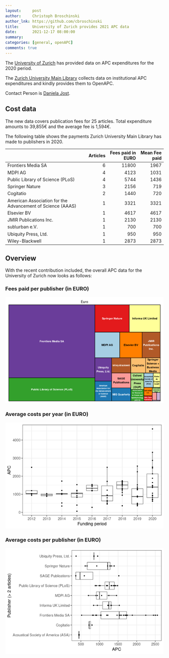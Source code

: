 ```yaml
---
layout:     post
author:     Christoph Broschinski
author_lnk: https://github.com/cbroschinski
title:      University of Zurich provides 2021 APC data
date:       2021-12-17 08:00:00
summary:    
categories: [general, openAPC]
comments: true
---
```





The [University of Zurich](https://www.uzh.ch/en.html) has provided data on APC expenditures for the 2020 period.

The [Zurich University Main Library](https://www.hbz.uzh.ch/en/open-access-und-open-science/oa-publikationsfoerderung.html) collects data on institutional APC expenditures and kindly provides them to OpenAPC.

Contact Person is [Daniela Jost](mailto:oai@hbz.uzh.ch).

## Cost data



The new data covers publication fees for 25 articles. Total expenditure amounts to 39,855€ and the average fee is 1,594€.

The following table shows the payments Zurich University Main Library has made to publishers in 2020.


|                                                           | Articles| Fees paid in EURO| Mean Fee paid|
|:----------------------------------------------------------|--------:|-----------------:|-------------:|
|Frontiers Media SA                                         |        6|             11800|          1967|
|MDPI AG                                                    |        4|              4123|          1031|
|Public Library of Science (PLoS)                           |        4|              5744|          1436|
|Springer Nature                                            |        3|              2156|           719|
|Cogitatio                                                  |        2|              1440|           720|
|American Association for the Advancement of Science (AAAS) |        1|              3321|          3321|
|Elsevier BV                                                |        1|              4617|          4617|
|JMIR Publications Inc.                                     |        1|              2130|          2130|
|sub\urban e.V.                                             |        1|               700|           700|
|Ubiquity Press, Ltd.                                       |        1|               950|           950|
|Wiley-Blackwell                                            |        1|              2873|          2873|

## Overview

With the recent contribution included, the overall APC data for the University of Zurich now looks as follows:

### Fees paid per publisher (in EURO)

![plot of chunk tree_zurich_2021_12_17_full](/figure/tree_zurich_2021_12_17_full-1.png)

###  Average costs per year (in EURO)

![plot of chunk box_zurich_2021_12_17_year_full](/figure/box_zurich_2021_12_17_year_full-1.png)

###  Average costs per publisher (in EURO)

![plot of chunk box_zurich_2021_12_17_publisher_full](/figure/box_zurich_2021_12_17_publisher_full-1.png)
